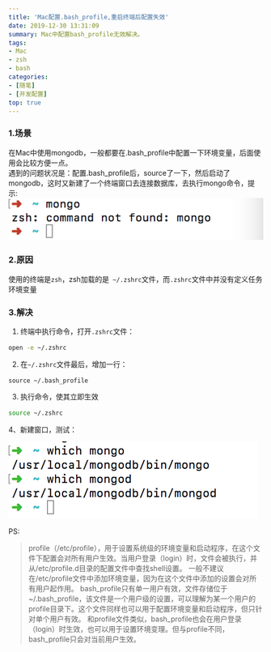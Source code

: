 ```yaml
---
title: 'Mac配置.bash_profile,重启终端后配置失效'
date: 2019-12-30 13:31:09
summary: Mac中配置bash_profile无效解决。
tags:
- Mac
- zsh
- bash
categories:
- [随笔]
- [开发配置]
top: true
---
```


### 1.场景
在Mac中使用mongodb，一般都要在.bash_profile中配置一下环境变量，后面使用会比较方便一点。  
遇到的问题状况是：配置.bash_profile后，source了一下，然后启动了mongodb，这时又新建了一个终端窗口去连接数据库，去执行mongo命令，提示:
![](https://github.com/Snail-Lu/imageGalleries/blob/main/gh-pages/2021-10/mac-bash/1610029-20191210130742610-1488085198.png?raw=true)

### 2.原因
使用的终端是`zsh`，zsh加载的是` ~/.zshrc`文件，而`.zshrc`文件中并没有定义任务环境变量

### 3.解决
1. 终端中执行命令，打开`.zshrc`文件：

``` bash
open -e ~/.zshrc
```

2. 在`~/.zshrc`文件最后，增加一行：

```
source ~/.bash_profile
```
3. 执行命令，使其立即生效

``` bash
source ~/.zshrc 
```

4、新建窗口，测试：

![](https://github.com/Snail-Lu/imageGalleries/blob/main/gh-pages/2021-10/mac-bash/1610029-20191210132653687-1027904723.png?raw=true)

PS:
> profile（/etc/profile），用于设置系统级的环境变量和启动程序，在这个文件下配置会对所有用户生效。当用户登录（login）时，文件会被执行，并从/etc/profile.d目录的配置文件中查找shell设置。
一般不建议在/etc/profile文件中添加环境变量，因为在这个文件中添加的设置会对所有用户起作用。
bash_profile只有单一用户有效，文件存储位于~/.bash_profile，该文件是一个用户级的设置，可以理解为某一个用户的profile目录下。这个文件同样也可以用于配置环境变量和启动程序，但只针对单个用户有效。
和profile文件类似，bash_profile也会在用户登录（login）时生效，也可以用于设置环境变理。但与profile不同，bash_profile只会对当前用户生效。
 

 

 

 

 

 

 

 

 

 

 

 

 

 

 

 

 

 

 

 

 

 

 

 